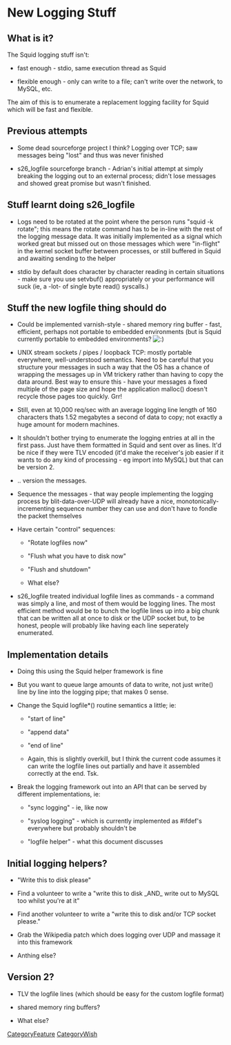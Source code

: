 # New Logging Stuff

## What is it?

The Squid logging stuff isn't:

  - fast enough - stdio, same execution thread as Squid

  - flexible enough - only can write to a file; can't write over the
    network, to MySQL, etc.

The aim of this is to enumerate a replacement logging facility for Squid
which will be fast and flexible.

## Previous attempts

  - Some dead sourceforge project I think? Logging over TCP; saw
    messages being "lost" and thus was never finished

  - s26\_logfile sourceforge branch - Adrian's initial attempt at simply
    breaking the logging out to an external process; didn't lose
    messages and showed great promise but wasn't finished.

## Stuff learnt doing s26\_logfile

  - Logs need to be rotated at the point where the person runs "squid -k
    rotate"; this means the rotate command has to be in-line with the
    rest of the logging message data. It was initially implemented as a
    signal which worked great but missed out on those messages which
    were "in-flight" in the kernel socket buffer between processes, or
    still buffered in Squid and awaiting sending to the helper

  - stdio by default does character by character reading in certain
    situations - make sure you use setvbuf() appropriately or your
    performance will suck (ie, a -lot- of single byte read() syscalls.)

## Stuff the new logfile thing should do

  - Could be implemented varnish-style - shared memory ring buffer -
    fast, efficient, perhaps not portable to embedded environments (but
    is Squid currently portable to embedded environments?
    ![:)](https://wiki.squid-cache.org/wiki/squidtheme/img/smile.png)

  - UNIX stream sockets / pipes / loopback TCP: mostly portable
    everywhere, well-understood semantics. Need to be careful that you
    structure your messages in such a way that the OS has a chance of
    wrapping the messages up in VM trickery rather than having to copy
    the data around. Best way to ensure this - have your messages a
    fixed multiple of the page size and hope the application malloc()
    doesn't recycle those pages too quickly. Grr\!

  - Still, even at 10,000 req/sec with an average logging line length of
    160 characters thats 1.52 megabytes a second of data to copy; not
    exactly a huge amount for modern machines.

  - It shouldn't bother trying to enumerate the logging entries at all
    in the first pass. Just have them formatted in Squid and sent over
    as lines. It'd be nice if they were TLV encoded (it'd make the
    receiver's job easier if it wants to do any kind of processing - eg
    import into MySQL) but that can be version 2.

  - .. version the messages.

  - Sequence the messages - that way people implementing the logging
    process by blit-data-over-UDP will already have a nice,
    monotonically-incrementing sequence number they can use and don't
    have to fondle the packet themselves

  - Have certain "control" sequences:
    
      - "Rotate logfiles now"
    
      - "Flush what you have to disk now"
    
      - "Flush and shutdown"
    
      - What else?

  - s26\_logfile treated individual logfile lines as commands - a
    command was simply a line, and most of them would be logging lines.
    The most efficient method would be to bunch the logfile lines up
    into a big chunk that can be written all at once to disk or the UDP
    socket but, to be honest, people will probably like having each line
    seperately enumerated.

## Implementation details

  - Doing this using the Squid helper framework is fine

  - But you want to queue large amounts of data to write, not just
    write() line by line into the logging pipe; that makes 0 sense.

  - Change the Squid logfile\*() routine semantics a little; ie:
    
      - "start of line"
    
      - "append data"
    
      - "end of line"
    
      - Again, this is slightly overkill, but I think the current code
        assumes it can write the logfile lines out partially and have it
        assembled correctly at the end. Tsk.

  - Break the logging framework out into an API that can be served by
    different implementations, ie:
    
      - "sync logging" - ie, like now
    
      - "syslog logging" - which is currently implemented as \#ifdef's
        everywhere but probably shouldn't be
    
      - "logfile helper" - what this document discusses

## Initial logging helpers?

  - "Write this to disk please"

  - Find a volunteer to write a "write this to disk \_AND\_ write out to
    MySQL too whilst you're at it"

  - Find another volunteer to write a "write this to disk and/or TCP
    socket please."

  - Grab the Wikipedia patch which does logging over UDP and massage it
    into this framework

  - Anthing else?

## Version 2?

  - TLV the logfile lines (which should be easy for the custom logfile
    format)

  - shared memory ring buffers?

  - What else?

[CategoryFeature](https://wiki.squid-cache.org/action/show/NewLogging/CategoryFeature#)
[CategoryWish](https://wiki.squid-cache.org/action/show/NewLogging/CategoryWish#)
